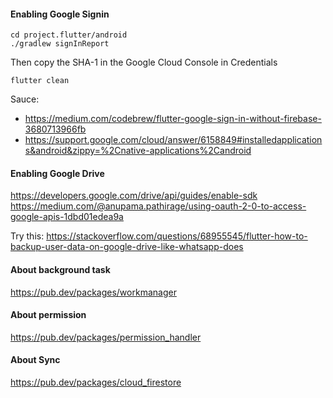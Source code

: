 #### Enabling Google Signin

    cd project.flutter/android
    ./gradlew signInReport

Then copy the SHA-1 in the Google Cloud Console in Credentials

    flutter clean


Sauce:
- https://medium.com/codebrew/flutter-google-sign-in-without-firebase-3680713966fb
- https://support.google.com/cloud/answer/6158849#installedapplications&android&zippy=%2Cnative-applications%2Candroid

#### Enabling Google Drive

https://developers.google.com/drive/api/guides/enable-sdk
https://medium.com/@anupama.pathirage/using-oauth-2-0-to-access-google-apis-1dbd01edea9a


Try this:
https://stackoverflow.com/questions/68955545/flutter-how-to-backup-user-data-on-google-drive-like-whatsapp-does

#### About background task

https://pub.dev/packages/workmanager

#### About permission

https://pub.dev/packages/permission_handler


#### About Sync

https://pub.dev/packages/cloud_firestore
